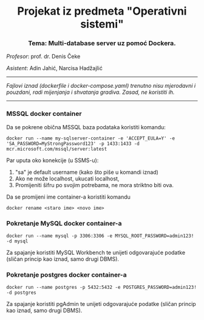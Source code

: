 <h1 align = "center" >Projekat iz predmeta "Operativni sistemi"</h1>

<h3 align = "center">Tema: Multi-database server uz pomoć Dockera. </h3>

<i>Profesor</i>: prof. dr. Denis Čeke

<i>Asistent</i>: Adin Jahić, Narcisa Hadžajlić
<hr>
<p> <i>Fajlovi iznad (dockerfile i docker-compose.yaml) trenutno nisu mjerodavni i pouzdani, radi mijenjanja i shvatanja gradiva. Zasad, ne koristiti ih. </i></p>
<hr>
<h3> MSSQL docker container </h3>

Da se pokrene obična MSSQL baza podataka koristiti komandu: 

```
docker run --name my-sqlserver-container -e 'ACCEPT_EULA=Y' -e 'SA_PASSWORD=MyStrongPassword123' -p 1433:1433 -d mcr.microsoft.com/mssql/server:latest 
```

Par uputa oko konekcije (u SSMS-u): 

1. "sa" je default username (kako što piše u komandi iznad)
2. Ako ne može localhost, ukucati localhost,<port>
3. Promijeniti šifru po svojim potrebama, ne mora striktno biti ova. 

Da se promijeni ime container-a koristiti komandu 

```
docker rename <staro ime> <novo ime>
```
  
  <h3>Pokretanje MySQL docker container-a </h3>
  
  ```
  docker run --name mysql -p 3306:3306 -e MYSQL_ROOT_PASSWORD=admin123! -d mysql
  ```
  
  Za spajanje koristiti MySQL Workbench te unijeti odgovarajuće podatke (sličan princip kao iznad, samo drugi DBMS).
  
  
  <h3>Pokretanje postgres docker container-a </h3>
  
  ```
  docker run --name postgres -p 5432:5432 -e POSTGRES_PASSWORD=admin123! -d postgres
  ```
  
  Za spajanje koristiti pgAdmin te unijeti odgovarajuće podatke (sličan princip kao iznad, samo drugi DBMS).
